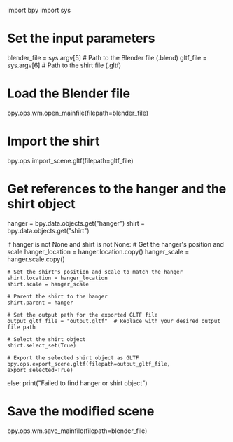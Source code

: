 import bpy
import sys

# Set the input parameters
blender_file = sys.argv[5]  # Path to the Blender file (.blend)
gltf_file = sys.argv[6]     # Path to the shirt file (.gltf)

# Load the Blender file
bpy.ops.wm.open_mainfile(filepath=blender_file)

# Import the shirt
bpy.ops.import_scene.gltf(filepath=gltf_file)

# Get references to the hanger and the shirt object
hanger = bpy.data.objects.get("hanger")
shirt = bpy.data.objects.get("shirt")

if hanger is not None and shirt is not None:
    # Get the hanger's position and scale
    hanger_location = hanger.location.copy()
    hanger_scale = hanger.scale.copy()

    # Set the shirt's position and scale to match the hanger
    shirt.location = hanger_location
    shirt.scale = hanger_scale

    # Parent the shirt to the hanger
    shirt.parent = hanger

    # Set the output path for the exported GLTF file
    output_gltf_file = "output.gltf"  # Replace with your desired output file path

    # Select the shirt object
    shirt.select_set(True)

    # Export the selected shirt object as GLTF
    bpy.ops.export_scene.gltf(filepath=output_gltf_file, export_selected=True)
else:
    print("Failed to find hanger or shirt object")

# Save the modified scene
bpy.ops.wm.save_mainfile(filepath=blender_file)
